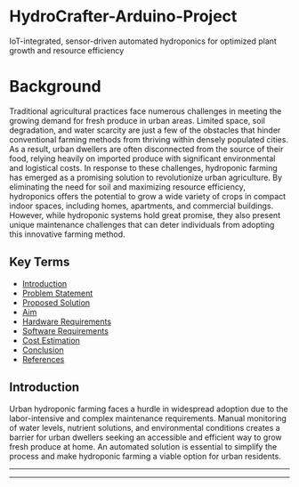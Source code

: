 # HydroCrafter-Arduino-Project
IoT-integrated, sensor-driven automated hydroponics for optimized plant growth and resource efficiency

# Background
Traditional agricultural practices face numerous challenges in meeting the
growing demand for fresh produce in urban areas. Limited space, soil
degradation, and water scarcity are just a few of the obstacles that hinder
conventional farming methods from thriving within densely populated cities. As
a result, urban dwellers are often disconnected from the source of their food,
relying heavily on imported produce with significant environmental and
logistical costs.
In response to these challenges, hydroponic farming has emerged as a
promising solution to revolutionize urban agriculture. By eliminating the need
for soil and maximizing resource efficiency, hydroponics offers the potential to
grow a wide variety of crops in compact indoor spaces, including homes,
apartments, and commercial buildings. However, while hydroponic systems
hold great promise, they also present unique maintenance challenges that can
deter individuals from adopting this innovative farming method.

## Key Terms
- [Introduction](#introduction)
- [Problem Statement](#problem_statement)
- [Proposed Solution](#proposed_solution)
- [Aim](#aim)
- [Hardware Requirements](#hardware_requirements)
- [Software Requirements](#software_requirements)
- [Cost Estimation](#cost_estimation)
- [Conclusion](#conclusion)
- [References](#references)




## Introduction
Urban hydroponic farming faces a hurdle in widespread adoption due to
the labor-intensive and complex maintenance requirements. Manual
monitoring of water levels, nutrient solutions, and environmental
conditions creates a barrier for urban dwellers seeking an accessible
and efficient way to grow fresh produce at home. An automated solution
is essential to simplify the process and make hydroponic farming a
viable option for urban residents.

---
___
